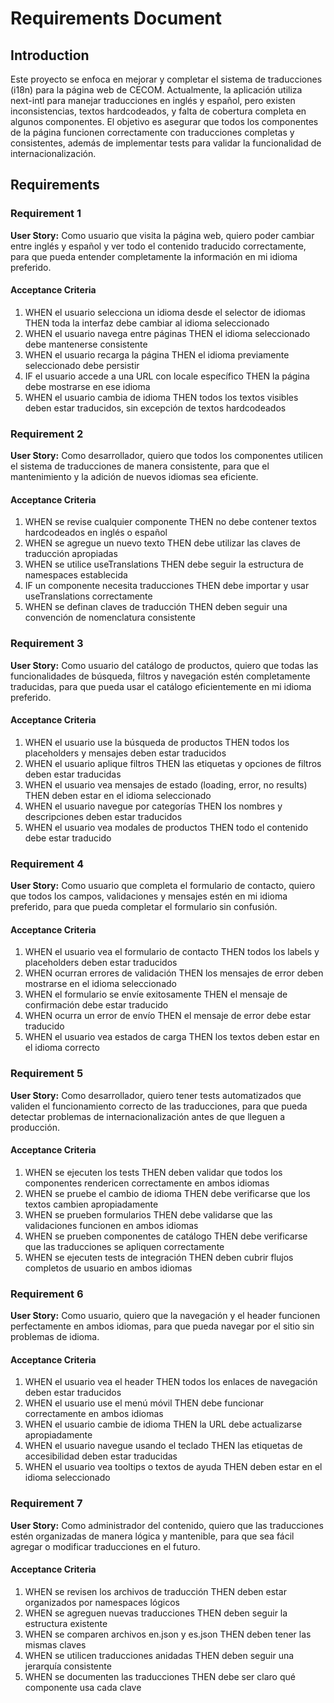 # Requirements Document

## Introduction

Este proyecto se enfoca en mejorar y completar el sistema de traducciones (i18n) para la página web de CECOM. Actualmente, la aplicación utiliza next-intl para manejar traducciones en inglés y español, pero existen inconsistencias, textos hardcodeados, y falta de cobertura completa en algunos componentes. El objetivo es asegurar que todos los componentes de la página funcionen correctamente con traducciones completas y consistentes, además de implementar tests para validar la funcionalidad de internacionalización.

## Requirements

### Requirement 1

**User Story:** Como usuario que visita la página web, quiero poder cambiar entre inglés y español y ver todo el contenido traducido correctamente, para que pueda entender completamente la información en mi idioma preferido.

#### Acceptance Criteria

1. WHEN el usuario selecciona un idioma desde el selector de idiomas THEN toda la interfaz debe cambiar al idioma seleccionado
2. WHEN el usuario navega entre páginas THEN el idioma seleccionado debe mantenerse consistente
3. WHEN el usuario recarga la página THEN el idioma previamente seleccionado debe persistir
4. IF el usuario accede a una URL con locale específico THEN la página debe mostrarse en ese idioma
5. WHEN el usuario cambia de idioma THEN todos los textos visibles deben estar traducidos, sin excepción de textos hardcodeados

### Requirement 2

**User Story:** Como desarrollador, quiero que todos los componentes utilicen el sistema de traducciones de manera consistente, para que el mantenimiento y la adición de nuevos idiomas sea eficiente.

#### Acceptance Criteria

1. WHEN se revise cualquier componente THEN no debe contener textos hardcodeados en inglés o español
2. WHEN se agregue un nuevo texto THEN debe utilizar las claves de traducción apropiadas
3. WHEN se utilice useTranslations THEN debe seguir la estructura de namespaces establecida
4. IF un componente necesita traducciones THEN debe importar y usar useTranslations correctamente
5. WHEN se definan claves de traducción THEN deben seguir una convención de nomenclatura consistente

### Requirement 3

**User Story:** Como usuario del catálogo de productos, quiero que todas las funcionalidades de búsqueda, filtros y navegación estén completamente traducidas, para que pueda usar el catálogo eficientemente en mi idioma preferido.

#### Acceptance Criteria

1. WHEN el usuario use la búsqueda de productos THEN todos los placeholders y mensajes deben estar traducidos
2. WHEN el usuario aplique filtros THEN las etiquetas y opciones de filtros deben estar traducidas
3. WHEN el usuario vea mensajes de estado (loading, error, no results) THEN deben estar en el idioma seleccionado
4. WHEN el usuario navegue por categorías THEN los nombres y descripciones deben estar traducidos
5. WHEN el usuario vea modales de productos THEN todo el contenido debe estar traducido

### Requirement 4

**User Story:** Como usuario que completa el formulario de contacto, quiero que todos los campos, validaciones y mensajes estén en mi idioma preferido, para que pueda completar el formulario sin confusión.

#### Acceptance Criteria

1. WHEN el usuario vea el formulario de contacto THEN todos los labels y placeholders deben estar traducidos
2. WHEN ocurran errores de validación THEN los mensajes de error deben mostrarse en el idioma seleccionado
3. WHEN el formulario se envíe exitosamente THEN el mensaje de confirmación debe estar traducido
4. WHEN ocurra un error de envío THEN el mensaje de error debe estar traducido
5. WHEN el usuario vea estados de carga THEN los textos deben estar en el idioma correcto

### Requirement 5

**User Story:** Como desarrollador, quiero tener tests automatizados que validen el funcionamiento correcto de las traducciones, para que pueda detectar problemas de internacionalización antes de que lleguen a producción.

#### Acceptance Criteria

1. WHEN se ejecuten los tests THEN deben validar que todos los componentes rendericen correctamente en ambos idiomas
2. WHEN se pruebe el cambio de idioma THEN debe verificarse que los textos cambien apropiadamente
3. WHEN se prueben formularios THEN debe validarse que las validaciones funcionen en ambos idiomas
4. WHEN se prueben componentes de catálogo THEN debe verificarse que las traducciones se apliquen correctamente
5. WHEN se ejecuten tests de integración THEN deben cubrir flujos completos de usuario en ambos idiomas

### Requirement 6

**User Story:** Como usuario, quiero que la navegación y el header funcionen perfectamente en ambos idiomas, para que pueda navegar por el sitio sin problemas de idioma.

#### Acceptance Criteria

1. WHEN el usuario vea el header THEN todos los enlaces de navegación deben estar traducidos
2. WHEN el usuario use el menú móvil THEN debe funcionar correctamente en ambos idiomas
3. WHEN el usuario cambie de idioma THEN la URL debe actualizarse apropiadamente
4. WHEN el usuario navegue usando el teclado THEN las etiquetas de accesibilidad deben estar traducidas
5. WHEN el usuario vea tooltips o textos de ayuda THEN deben estar en el idioma seleccionado

### Requirement 7

**User Story:** Como administrador del contenido, quiero que las traducciones estén organizadas de manera lógica y mantenible, para que sea fácil agregar o modificar traducciones en el futuro.

#### Acceptance Criteria

1. WHEN se revisen los archivos de traducción THEN deben estar organizados por namespaces lógicos
2. WHEN se agreguen nuevas traducciones THEN deben seguir la estructura existente
3. WHEN se comparen archivos en.json y es.json THEN deben tener las mismas claves
4. WHEN se utilicen traducciones anidadas THEN deben seguir una jerarquía consistente
5. WHEN se documenten las traducciones THEN debe ser claro qué componente usa cada clave